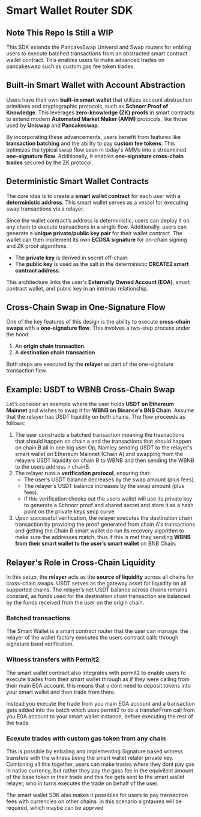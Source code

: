 # Smart Wallet Router SDK
## Note This Repo Is Still a WIP

This SDK extends the PancakeSwap Universl and Swap routers for enbling users to execute batched transactions from an abstracted smart contract wallet contract. This enables users to make advanced trades on pancakeswap such as custom gas fee token trades.

## Built-in Smart Wallet with Account Abstraction

Users have their own **built-in smart wallet** that utilizes account abstraction primitives and cryptographic protocols, such as **Schnorr Proof of Knowledge**. This leverages **zero-knowledge (ZK) proofs** in smart contracts to extend modern **Automated Market Maker (AMM)** protocols, like those used by **Uniswap** and **Pancakeswap**.

By incorporating these advancements, users benefit from features like **transaction batching** and the ability to pay **custom fee tokens**. This optimizes the typical swap flow seen in today's AMMs into a streamlined **one-signature flow**. Additionally, it enables **one-signature cross-chain trades** secured by the ZK protocol.

## Deterministic Smart Wallet Contracts

The core idea is to create a **smart wallet contract** for each user with a **deterministic address**. This smart wallet serves as a vessel for executing swap transactions via a relayer.

Since the wallet contract’s address is deterministic, users can deploy it on any chain to execute transactions in a single flow. Additionally, users can generate a **unique private/public key pair** for their wallet contract. The wallet can then implement its own **ECDSA signature** for on-chain signing and ZK proof algorithms.

- The **private key** is derived in secret off-chain.
- The **public key** is used as the salt in the deterministic **CREATE2 smart contract address**.

This architecture links the user's **Externally Owned Account (EOA)**, smart contract wallet, and public key in an intrinsic relationship.

## Cross-Chain Swap in One-Signature Flow

One of the key features of this design is the ability to execute **cross-chain swaps** with a **one-signature flow**. This involves a two-step process under the hood:
1. An **origin chain transaction**.
2. A **destination chain transaction**.

Both steps are executed by the **relayer** as part of the one-signature transaction flow.

## Example: USDT to WBNB Cross-Chain Swap

Let’s consider an example where the user holds **USDT on Ethereum Mainnet** and wishes to swap it for **WBNB on Binance's BNB Chain**. Assume that the relayer has USDT liquidity on both chains. The flow proceeds as follows:

1. The user constructs a batched transaction meaning the trasnactions that should happen on chain a and the transactions that should happen on chain B all in one big user Op, Namley sending USDT to the relayer's smart wallet on Ethereum Mainnet (Chain A) and swapping from the relayers USDT liquidity on chain B to WBNB and then sending the WBNB to the users address n chainB.
2. The relayer runs a **verification protocol**, ensuring that:
   - The user’s USDT balance decreases by the swap amount (plus fees).
   - The relayer's USDT balance increases by the swap amount (plus fees).
   - if this verification checks out the users wallet will use its private key to generate a Schnorr proof and shared secret and store it as a hash point on the private keys secp curve
3. Upon successful verification, the relayer executes the destination chain transaction by providing the proof generated from chain A's transactions and getting the Chain B smart wallet do run its recovery algorithm to make sure the addresses match, thus if this is met they sending **WBNB from their smart wallet to the user’s smart wallet** on BNB Chain.

## Relayer's Role in Cross-Chain Liquidity

In this setup, the **relayer** acts as the **source of liquidity** across all chains for cross-chain swaps. USDT serves as the gateway asset for liquidity on all supported chains. The relayer’s net USDT balance across chains remains constant, as funds used for the destination chain transaction are balanced by the funds received from the user on the origin chain.


### Batched transactions
The Smart Wallet is a smart contract router that the user can manage. the relayer of the wallet factory executes the users contract calls through signature bsed verification. 

### Witness transfers with Permit2
The smart wallet contract also integrates with permit2 to enable users to execute trades from their smart wallet through as if they were calling from their main E0A account. this means that u dont need to deposit tokens into your smart wallet and then trade from there.

Instead you execute the trade from you main EOA account and a transaction gets added into the batch which uses permit2 to do a transferFrom call from you E0A account to your smart wallet instance, before executing the rest of the trade

### Ecexute trades with custom gas token from any chain
This is possible by enbaling and implementing Signature based witness transfers with the witness being the smart wallet relaler private key. Combining all this together,  users can make trades where they dont pay gas in native currency, but rather they pay the gass fee in the equivilent amount of the base token in their trade and this fee gets sent to the smart wallet relayer, who in turns executes the trade on behalf of the user.

The smart wallet SDK also makes it possibles for users to pay transaction fees with currencies on other chains. in this scenario signtaures will be required, which maybe can be apprved
